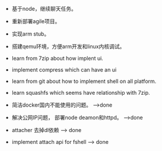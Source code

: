 
* 基于node，继续聊天任务。
* 重新部署agile项目。
* 实现arm stub。
* 搭建qemu环境，方便arm开发和linux内核调试。
* learn from 7zip about how implent ui.
* implement compress which can have an ui
* learn from git about how to implement shell on all platform.
* learn squashfs which seems have relationship with 7zip.

* 简洁docker国内不能使用的问题。                                 -->done
* 解决公网IP问题， 部署node deamon和httpd。                      -->done
* attacher 去掉dl依赖                                           --> done
* implement attach api for fshell                              --> done